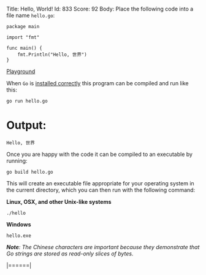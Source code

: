Title: Hello, World!
Id: 833
Score: 92
Body:
Place the following code into a file name `hello.go`:

    package main
    
    import "fmt"
    
    func main() {
        fmt.Println("Hello, 世界")
    }

[Playground](https://play.golang.org/p/I3l_5RKJts)

When `Go` is [installed correctly][1] this program can be compiled and run like this:

    go run hello.go

# Output:

```
Hello, 世界
```

Once you are happy with the code it can be compiled to an executable by running:

    go build hello.go

This will create  an executable file appropriate for your operating system in the current directory, which you can then run with the following command:

**Linux, OSX, and other Unix-like systems**

    ./hello

**Windows**

    hello.exe


_**Note**: The Chinese characters are important because they demonstrate that Go strings are stored as read-only slices of bytes._


  [1]: https://golang.org/dl/
|======|
